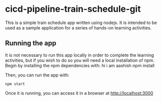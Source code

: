 # cicd-pipeline-train-schedule-git

This is a simple train schedule app written using nodejs. It is intended to be used as a sample application for a series of hands-on learning activities.

## Running the app

It is not necessary to run this app locally in order to complete the learning activities, but if you wish to do so you will need a local installation of npm. Begin by installing the npm dependencies with:
hi i am aashish 
    npm install

Then, you can run the app with:

    npm start

Once it is running, you can access it in a browser at [http://localhost:3000](http://localhost:3000)
